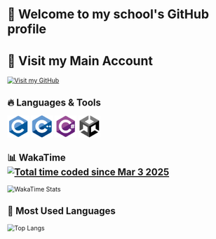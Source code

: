 # 👋 Welcome to my school's GitHub profile

# 🤣 Visit my Main Account

[![Visit my GitHub](https://img.shields.io/badge/Visit%20my%20GitHub-181717?style=for-the-badge&logo=github)](https://github.com/guswn3717)

## 🔥 Languages & Tools  
<p align="left">
  <img src="https://raw.githubusercontent.com/devicons/devicon/master/icons/c/c-original.svg" alt="C" width="50" height="50"/> 
  <img src="https://raw.githubusercontent.com/devicons/devicon/master/icons/cplusplus/cplusplus-original.svg" alt="C++" width="50" height="50"/>
  <img src="https://raw.githubusercontent.com/devicons/devicon/master/icons/csharp/csharp-original.svg" alt="C#" width="50" height="50"/>
  <img src="https://raw.githubusercontent.com/devicons/devicon/master/icons/unity/unity-original.svg" alt="Unity" width="50" height="50"/>
</p>

## 📊 WakaTime <a href="https://wakatime.com/@6b246c30-7715-437a-82c4-56f792c2ac92"><img src="https://wakatime.com/badge/user/6b246c30-7715-437a-82c4-56f792c2ac92.svg" alt="Total time coded since Mar 3 2025" /></a>
![WakaTime Stats](https://github-readme-stats.vercel.app/api/wakatime?username=guswn3717&layout=compact&theme=tokyonight)

## 📌 Most Used Languages
![Top Langs](https://github-readme-stats.vercel.app/api/top-langs/?username=guswn3717&layout=compact&theme=tokyonight&langs_count=6)

